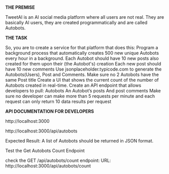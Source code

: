 **THE PREMISE**

TweetAI is an AI social media platform where all users are not real. They are basically AI users,
they are created programmatically and are called Autobots.

**THE TASK**

So, you are to create a service for that platform that does this:
Program a background process that automatically creates 500 new unique Autobots every
hour in a background.
Each Autobot should have 10 new posts also created for them upon their (the Autobot's)
creation
Each new post should have 10 new comments
Use jsonplaceholder.typicode.com to generate the Autobots(Users), Post and Comments.
Make sure no 2 Autobots have the same Post title
Create a UI that shows the current count of the number of Autobots created in real-time.
Create an API endpoint that allows developers to pull:
Autobots
An Autobot’s posts
And post comments
Make sure no developer can make more than 5 requests per minute and each request can
only return 10 data results per request

**API DOCUMENTATION FOR DEVELOPERS**

http://localhost:3000 

http://localhost:3000/api/autobots

Expected Result: A list of Autobots should be returned in JSON format.

Test the Get Autobots Count Endpoint

check the GET /api/autobots/count endpoint: URL: http://localhost:3000/api/autobots/count
